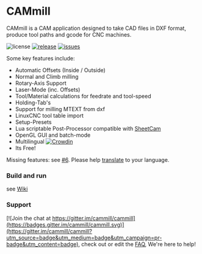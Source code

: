 # CAMmill

CAMmill is a CAM application designed to take CAD files in DXF format, produce tool paths and gcode for CNC machines.

![license](https://img.shields.io/github/license/cammill/cammill.svg)
[![release](https://img.shields.io/github/release/cammill/cammill.svg)](https://github.com/cammill/cammill/releases)
[![issues](https://img.shields.io/github/issues/cammill/cammill.svg)](https://github.com/cammill/cammill/issues)

Some key features include:
* Automatic Offsets (Inside / Outside)
* Normal and Climb milling
* Rotary-Axis Support
* Laser-Mode (inc. Offsets)
* Tool/Material calculations for feedrate and tool-speed
* Holding-Tab's
* Support for milling MTEXT from dxf
* LinuxCNC tool table import
* Setup-Presets
* Lua scriptable Post-Processor compatible with [SheetCam](http://www.sheetcam.com/)
* OpenGL GUI and batch-mode
* Multilingual [![Crowdin](https://badges.crowdin.net/cammill/localized.svg)](https://crowdin.com/project/cammill)
* Its Free!

Missing features: see [#6](https://github.com/cammill/cammill/issues/6). Please help [translate](https://crowdin.com/project/cammill) to your language.

### Build and run

see [Wiki](https://github.com/cammill/cammill/wiki)

### Support

[![Join the chat at https://gitter.im/cammill/cammill](https://badges.gitter.im/cammill/cammill.svg)](https://gitter.im/cammill/cammill?utm_source=badge&utm_medium=badge&utm_campaign=pr-badge&utm_content=badge), check out or edit the [FAQ](https://github.com/cammill/cammill/wiki/Frequently%20Asked%20Questions), We're here to help!
